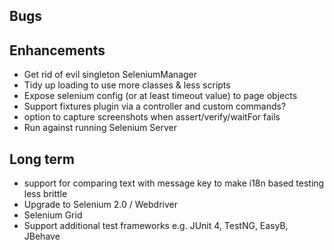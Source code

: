## Bugs

## Enhancements
* Get rid of evil singleton SeleniumManager
* Tidy up loading to use more classes & less scripts
* Expose selenium config (or at least timeout value) to page objects
* Support fixtures plugin via a controller and custom commands?
* option to capture screenshots when assert/verify/waitFor fails
* Run against running Selenium Server

## Long term
* support for comparing text with message key to make i18n based testing less brittle
* Upgrade to Selenium 2.0 / Webdriver
* Selenium Grid
* Support additional test frameworks e.g. JUnit 4, TestNG, EasyB, JBehave
